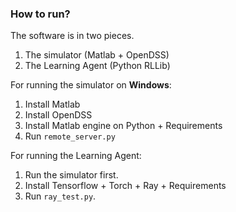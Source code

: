 ### How to run?

The software is in two pieces.
1. The simulator (Matlab + OpenDSS)
2. The Learning Agent (Python RLLib)

For running the simulator on __Windows__:
1. Install Matlab
2. Install OpenDSS
3. Install Matlab engine on Python + Requirements
4. Run `remote_server.py`


For running the Learning Agent:
1. Run the simulator first.
2. Install Tensorflow + Torch + Ray + Requirements
3. Run `ray_test.py`.